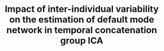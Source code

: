 ---
title: Impact of inter-individual variability on the estimation of default mode network in temporal concatenation group ICA

description: |
   <p align="center"><img style="width:90%" src="/img/publicpic/gica_hu.png"></p>

   - We found that inter-subject variability in data impact the performance of temporal-concatenated ICA, a commonly used group-level ICA approach, to estimate the group-level default mode network (DMN).

   - We showed that increased inter-subject variability caused inaccurate estimation of DMN and strong dependence on the number-of-component setting in ICA.   

   - This study calls for caution when applying TC-GICA to datasets expected to have large inter-individual variability, such as pooling different experimental groups of subjects

   - Hu Y, Yang Z, 2021. Impact of inter-individual variability on the estimation of default mode network in temporal concatenation group ICA. Neuroimage. [full text](https://doi.org/10.1016/j.neuroimage.2021.118114)


people:
  - huy
  - yangz

layout: publication
last-updated: 2021-05-20
---